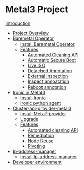 # Metal3 Project

[Introduction](introduction.md)

- [Project Overview]()
- [Baremetal Operator](bmo/introduction.md)
    - [Install Baremetal Operator]()
    - [Features]()
        - [Automated Cleaning API]()
        - [Automatic Secure Boot]()
        - [Live ISO]()
        - [Detached Annotation]()
        - [External Inspection]()
        - [Inspect annoatation]()
        - [Reboot annotation]()
- [Ironic in Metal3]()
    - [Install Ironic]()
    - [Ironic python agent](ironic/ironic-python-agent.md)
- [Cluster-api-provider-metal3]()
    - [Install Metal³ provider](capm3/installation_guide.md)
    - [Upgrade]()
    - [Features]()
        - [Automated cleaning API]()
        - [Remediation](capm3/remediaton.md)
        - [Node Reuse]()
        - [Pivoting](capm3/pivoting.md)
- [Ip-address-manager]()
    - [Install Ip-address-manager]()
- [Developer environment]()
